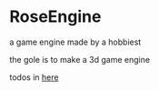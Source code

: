 # RoseEngine
a game engine made by a hobbiest

the gole is to make a 3d game engine

todos in [here](./notes/v0.1.md)
